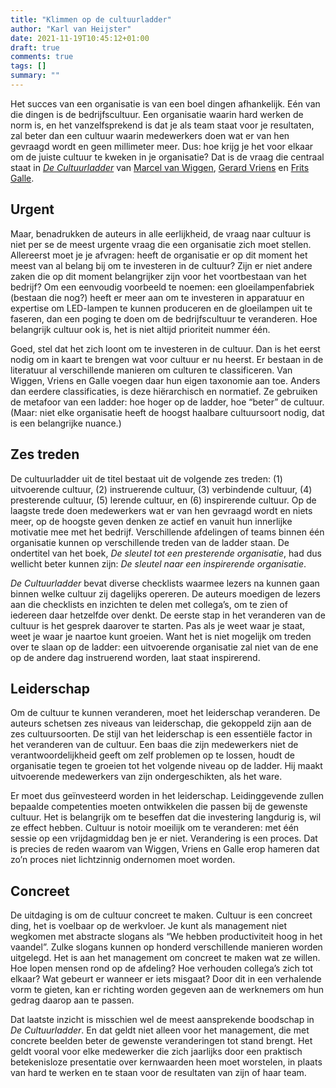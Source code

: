 ```yaml
---
title: "Klimmen op de cultuurladder"
author: "Karl van Heijster"
date: 2021-11-19T10:45:12+01:00
draft: true
comments: true
tags: []
summary: ""
---
```


Het succes van een organisatie is van een boel dingen afhankelijk. Eén van die dingen is de bedrijfscultuur. Een organisatie waarin hard werken de norm is, en het vanzelfsprekend is dat je als team staat voor je resultaten, zal beter dan een cultuur waarin medewerkers doen wat er van hen gevraagd wordt en geen millimeter meer. Dus: hoe krijg je het voor elkaar om de juiste cultuur te kweken in je organisatie? Dat is de vraag die centraal staat in [*De Cultuurladder*](https://www.atlascontact.nl/boek/de-cultuurladder/) van [Marcel van Wiggen](https://www.per4mance.nl/over-per4mance/marcel-van-wiggen), [Gerard Vriens](https://www.per4mance.nl/over-per4mance/gerard-vriens) en [Frits Galle](https://www.per4mance.nl/over-per4mance/frits-galle).


## Urgent


Maar, benadrukken de auteurs in alle eerlijkheid, de vraag naar cultuur is niet per se de meest urgente vraag die een organisatie zich moet stellen. Allereerst moet je je afvragen: heeft de organisatie er op dit moment het meest van al belang bij om te investeren in de cultuur? Zijn er niet andere zaken die op dit moment belangrijker zijn voor het voortbestaan van het bedrijf? Om een eenvoudig voorbeeld te noemen: een gloeilampenfabriek (bestaan die nog?) heeft er meer aan om te investeren in apparatuur en expertise om LED-lampen te kunnen produceren en de gloeilampen uit te faseren, dan een poging te doen om de bedrijfscultuur te veranderen. Hoe belangrijk cultuur ook is, het is niet altijd prioriteit nummer één.


Goed, stel dat het zich loont om te investeren in de cultuur. Dan is het eerst nodig om in kaart te brengen wat voor cultuur er nu heerst. Er bestaan in de literatuur al verschillende manieren om culturen te classificeren. Van Wiggen, Vriens en Galle voegen daar hun eigen taxonomie aan toe. Anders dan eerdere classificaties, is deze hiërarchisch en normatief. Ze gebruiken de metafoor van een ladder: hoe hoger op de ladder, hoe “beter” de cultuur. (Maar: niet elke organisatie heeft de hoogst haalbare cultuursoort nodig, dat is een belangrijke nuance.)


## Zes treden


De cultuurladder uit de titel bestaat uit de volgende zes treden: (1) uitvoerende cultuur, (2) instruerende cultuur, (3) verbindende cultuur, (4) presterende cultuur, (5) lerende cultuur, en (6) inspirerende cultuur. Op de laagste trede doen medewerkers wat er van hen gevraagd wordt en niets meer, op de hoogste geven denken ze actief en vanuit hun innerlijke motivatie mee met het bedrijf. Verschillende afdelingen of teams binnen één organisatie kunnen op verschillende treden van de ladder staan. De ondertitel van het boek, *De sleutel tot een presterende organisatie*, had dus wellicht beter kunnen zijn: *De sleutel naar een inspirerende organisatie*.


*De Cultuurladder* bevat diverse checklists waarmee lezers na kunnen gaan binnen welke cultuur zij dagelijks opereren. De auteurs moedigen de lezers aan die checklists en inzichten te delen met collega’s, om te zien of iedereen daar hetzelfde over denkt. De eerste stap in het veranderen van de cultuur is het gesprek daarover te starten. Pas als je weet waar je staat, weet je waar je naartoe kunt groeien. Want het is niet mogelijk om treden over te slaan op de ladder: een uitvoerende organisatie zal niet van de ene op de andere dag instruerend worden, laat staat inspirerend.


## Leiderschap


Om de cultuur te kunnen veranderen, moet het leiderschap veranderen. De auteurs schetsen zes niveaus van leiderschap, die gekoppeld zijn aan de zes cultuursoorten. De stijl van het leiderschap is een essentiële factor in het veranderen van de cultuur. Een baas die zijn medewerkers niet de verantwoordelijkheid geeft om zelf problemen op te lossen, houdt de organisatie tegen te groeien tot het volgende niveau op de ladder. Hij maakt uitvoerende medewerkers van zijn ondergeschikten, als het ware. 


Er moet dus geïnvesteerd worden in het leiderschap. Leidinggevende zullen bepaalde competenties moeten ontwikkelen die passen bij de gewenste cultuur. Het is belangrijk om te beseffen dat die investering langdurig is, wil ze effect hebben. Cultuur is notoir moeilijk om te veranderen: met één sessie op een vrijdagmiddag ben je er niet. Verandering is een proces. Dat is precies de reden waarom van Wiggen, Vriens en Galle erop hameren dat zo’n proces niet lichtzinnig ondernomen moet worden.


## Concreet


De uitdaging is om de cultuur concreet te maken. Cultuur is een concreet ding, het is voelbaar op de werkvloer. Je kunt als management niet wegkomen met abstracte slogans als “We hebben productiviteit hoog in het vaandel”. Zulke slogans kunnen op honderd verschillende manieren worden uitgelegd. Het is aan het management om concreet te maken wat ze willen. Hoe lopen mensen rond op de afdeling? Hoe verhouden collega’s zich tot elkaar? Wat gebeurt er wanneer er iets misgaat? Door dit in een verhalende vorm te gieten, kan er richting worden gegeven aan de werknemers om hun gedrag daarop aan te passen.


Dat laatste inzicht is misschien wel de meest aansprekende boodschap in *De Cultuurladder*. En dat geldt niet alleen voor het management, die met concrete beelden beter de gewenste veranderingen tot stand brengt. Het geldt vooral voor elke medewerker die zich jaarlijks door een praktisch betekenisloze presentatie over kernwaarden heen moet worstelen, in plaats van hard te werken en te staan voor de resultaten van zijn of haar team.
